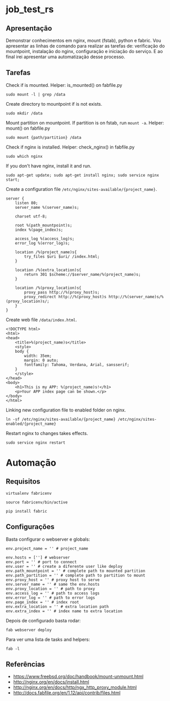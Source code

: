 # job_test_rs

## Apresentação
Demonstrar conhecimentos em nginx, mount (fstab), python e fabric. Vou apresentar as linhas de comando para realizar as tarefas de: verificação do mountpoint, instalação do nginx, configuração e iniciação do serviço. E ao final irei apresentar uma automatização desse processo.

## Tarefas
Check if is mounted. Helper: is_mounted() on fabfile.py
```
sudo mount -l | grep /data
```

Create directory to mountpoint if is not exists.
```
sudo mkdir /data
```

Mount partition on mountpoint. If partition is on fstab, run ```mount -a```. Helper: mount() on fabfile.py
```
sudo mount {path/partition} /data 
```

Check if nginx is installed. Helper: check_nginx() in fabfile.py 
```
sudo which nginx
```

If you don't have nginx, install it and run.
```
sudo apt-get update; sudo apt-get install nginx; sudo service nginx start;
```

Create a configuration file ```/etc/nginx/sites-available/{project_name}```.
```
server {
    listen 80;
    server_name %(server_name)s;

    charset utf-8;

    root %(path_mountpoint)s;
    index %(page_index)s;

    access_log %(access_log)s;
    error_log %(error_log)s;

    location /%(project_name)s{
        try_files $uri $uri/ /index.html;
    }

    location /%(extra_location)s{
        return 301 $scheme://$server_name/%(project_name)s;
    }

    location /%(proxy_location)s{
        proxy_pass http://%(proxy_host)s;
        proxy_redirect http://%(proxy_host)s http://%(server_name)s/%(proxy_location)s/;
    }
}
```

Create web file ```/data/index.html```.
```
<!DOCTYPE html>
<html>
<head>
    <title>%(project_name)s</title>
    <style>
    body {
        width: 35em;
        margin: 0 auto;
        font­family: Tahoma, Verdana, Arial, sans­serif;
    }
    </style>
</head>
<body>
    <h1>This is my APP: %(project_name)s!</h1>
    <p>Your APP index page can be shown.</p>
</body>
</html>
```

Linking new configuration file to enabled folder on nginx.
```
ln -sf /etc/nginx/sites-available/{project_name} /etc/nginx/sites-enabled/{project_name}
```

Restart nginx to changes takes effects.
```
sudo service nginx restart
```

# Automação

## Requisitos
```
virtualenv fabricenv

source fabricenv/bin/active

pip install fabric

```

## Configurações
Basta configurar o webserver e globals:
```
env.project_name = '' # project_name

env.hosts = [''] # webserver
env.port = '' # port to connect
env.user = '' # create a diferente user like deploy
env.path_mountpoint = '' # complete path to mounted partition
env.path_partition = '' # complete path to partition to mount
env.proxy_host = '' # proxy host to serve
env.server_name = '' # same the env.hosts
env.proxy_location = '' # path to proxy
env.access_log = '' # path to access logs
env.error_log = '' # path to error logs
env.page_index = '' # index root
env.extra_location = '' # extra location path
env.extra_index = '' # index name to extra location
```

Depois de configurado basta rodar:
```
fab webserver deploy
```

Para ver uma lista de tasks and helpers:
```
fab -l
```


## Referências
- https://www.freebsd.org/doc/handbook/mount-unmount.html
- http://nginx.org/en/docs/install.html
- http://nginx.org/en/docs/http/ngx_http_proxy_module.html
- http://docs.fabfile.org/en/1.12/api/contrib/files.html